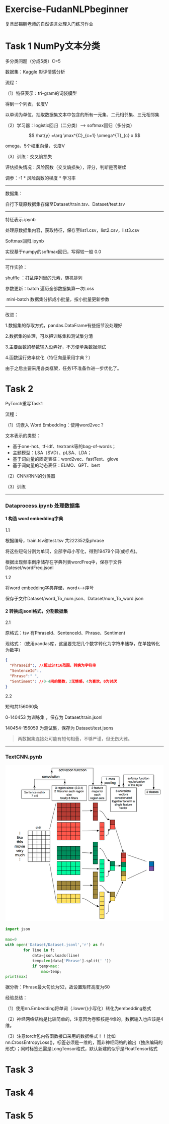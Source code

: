 

# Exercise-FudanNLPbeginner

复旦邱锡鹏老师的自然语言处理入门练习作业



# Task 1 NumPy文本分类

多分类问题（分成5类）C=5

数据集：Kaggle 影评情感分析  

流程：

（1）特征表示：tri-gram的词袋模型

得到一个列表，长度V

以单词为单位，抽取数据集文本中包含的所有一元集、二元相邻集、三元相邻集

（2）学习器：logistic回归（二分类）—>  softmax回归（多分类）

$$
\hat{y} =\arg \max^{C}_{c=1} \omega^{T}_{c} x
$$

omega，5个权重向量，长度V

（3）训练：交叉熵损失

评估损失情况：风险函数（交叉熵损失），评分，判断是否继续

调参：-1 * 风险函数的梯度 * 学习率

---

数据集：

自行下载原数据集存储至Dataset/train.tsv、Dataset/test.tsv

---

特征表示.ipynb

处理原数据集内容，获取特征，保存至list1.csv，list2.csv，list3.csv

Softmax回归.ipynb

实现基于numpy的softmax回归，写得较一般 0.0

---

可作实验：

shuffle ：打乱序列里的元素，随机排列

参数更新：batch  遍历全部数据集算一次Loss

​					mini-batch  数据集分拆成小批量，按小批量更新参数

---

改进：

1.数据集的存取方式，pandas.DataFrame有些细节没处理好

2.数据集的处理，可以把训练集和测试集分清

3.主要函数的参数输入没弄好，不方便单条数据测试

4.函数运行效率优化（特征向量采用字典？）

由于之后主要采用各类框架，任务1不准备作进一步优化了。

# Task 2 

PyTorch重写Task1

流程：

（1）词嵌入 Word Embedding：使用word2vec？

文本表示的类型：

- 基于one-hot、tf-idf、textrank等的bag-of-words；
- 主题模型：LSA（SVD）、pLSA、LDA；
- 基于词向量的固定表征：word2vec、fastText、glove
- 基于词向量的动态表征：ELMO、GPT、bert

（2）CNN/RNN的分类器

（3）训练

---

### Dataprocess.ipynb 处理数据集

#### 1 构造 word embedding字典

1.1

根据编号，train.tsv和test.tsv 共222352条phrase

将这些短句分割为单词，全部字母小写化，得到19479个词(或标点)。

根据出现频率倒序储存在字典列表wordFreq中，保存于文件Dateset/wordFreq.jsonl

1.2

将word embedding字典存储，word<—>序号

保存于文件Dataset/word_To_num.json、Dataset/num_To_word.json

#### 2 转换成jsonl格式，分割数据集

2.1

原格式：tsv 有PhraseId、SentenceId、Phrase、Sentiment

现格式： (使用pandas库，这里要先把几个数字转化为字符串储存，在单独转化为数字)

```json
{
  "PhraseId":, //超过int16范围，转换为字符串
  "SentenceId":,
  "Phrase":" ",
  "Sentiment": //0-4间的整数，2无情感，4为喜欢，0为讨厌
}
```

2.2

短句共156060条

0-140453 为训练集 ，保存为 Dataset/train.jsonl

140454-156059 为测试集，保存为 Dataset/test.jsons

> 两数据集连接处可能有短句相叠，不够严谨，但无伤大雅。

---

### TextCNN.pynb 

![TextCNN](pic/TextCNN.png)

```python
import json

max=0
with open('Dataset/Dataset.jsonl','r') as f:
        for line in f:
            data=json.loads(line)
            temp=len(data['Phrase'].split(' '))
            if temp>max:
                max=temp;
print(max)
```

 据分析：Phrase最大句长为52，故设置矩阵高度为60

经验总结：

（1）使用nn.Embedding将单词（.lower()小写化）转化为embedding格式

（2）神经网络结构是比较简单的，注意因为卷积核是4维的，数据输入也应该是4维。

（3）注意torch包内各函数接口采用的数据格式！！比如nn.CrossEntropyLoss()，标签必须是一维的，而非神经网络的输出（独热编码的形式）；同时标签还需是LongTensor格式，默认新建的似乎是FloatTensor格式

# Task 3



# Task 4

# Task 5
